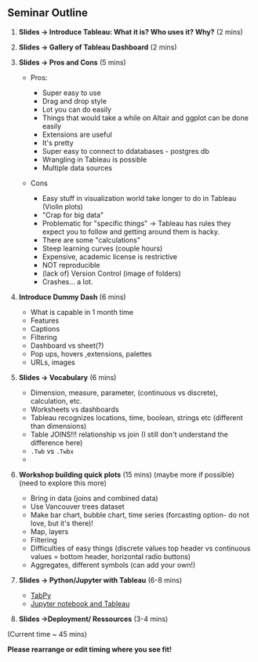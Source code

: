 ## Seminar Outline

1. **Slides -> Introduce Tableau: What it is? Who uses it? Why?** (2 mins)
1. **Slides -> Gallery of Tableau Dashboard** (2 mins) 
1. **Slides -> Pros and Cons** (5 mins) 
    - Pros: 
      - Super easy to use
      - Drag and drop style
      - Lot you can do easily
      - Things that would take a while on Altair and ggplot can be done easily
      - Extensions are useful
      - It's pretty
      - Super easy to connect to ddatabases - postgres db
      - Wrangling in Tableau is possible
      - Multiple data sources
        
    - Cons
      - Easy stuff in visualization world take longer to do in Tableau (Violin plots)
      - "Crap for big data"
      - Problematic for "specific things" -> Tableau has rules they expect you to follow and getting around them is hacky. 
      - There are some "calculations"
      - Steep learning curves (couple hours)
      - Expensive, academic license is restrictive
      - NOT reproducible
      - (lack of) Version Control (image of folders) 
      - Crashes... a lot. 

1. **Introduce Dummy Dash** (6 mins) 
    - What is capable in 1 month time 
    - Features 
    - Captions 
    - Filtering
    - Dashboard vs sheet(?) 
    - Pop ups, hovers ,extensions, palettes
    - URLs, images 

1. **Slides -> Vocabulary** (6 mins) 
    - Dimension, measure, parameter, (continuous vs discrete),  calculation, etc.
    - Worksheets vs dashboards
    - Tableau recognizes locations, time, boolean, strings etc (different than dimensions)
    - Table JOINS!!! relationship vs join (I still don't understand the difference here) 
    - `.Twb` vs `.Twbx`
    - 

1. **Workshop building quick plots** (15 mins) (maybe more if possible) 
    (need to explore this more) 
    - Bring in data (joins and combined data) 
    - Use Vancouver trees dataset 
    - Make bar chart, bubble chart, time series (forcasting option- do not love, but it's there)!
    - Map, layers 
    - Filtering 
    - Difficulties of easy things (discrete values top header vs continuous values = bottom header, horizontal radio buttons)
    - Aggregates, different symbols (can add your own!) 

1. **Slides -> Python/Jupyter with Tableau** (6-8 mins)
    - [TabPy](https://www.tableau.com/about/blog/2016/11/leverage-power-python-tableau-tabpy-62077)
    - [Jupyter notebook and Tableau](https://www.tableau.com/about/blog/2017/1/building-advanced-analytics-applications-tabpy-64916)


1. **Slides ->Deployment/ Ressources** (3-4 mins) 

(Current time ~ 45 mins) 

**Please rearrange or edit timing where you see fit!**
 








